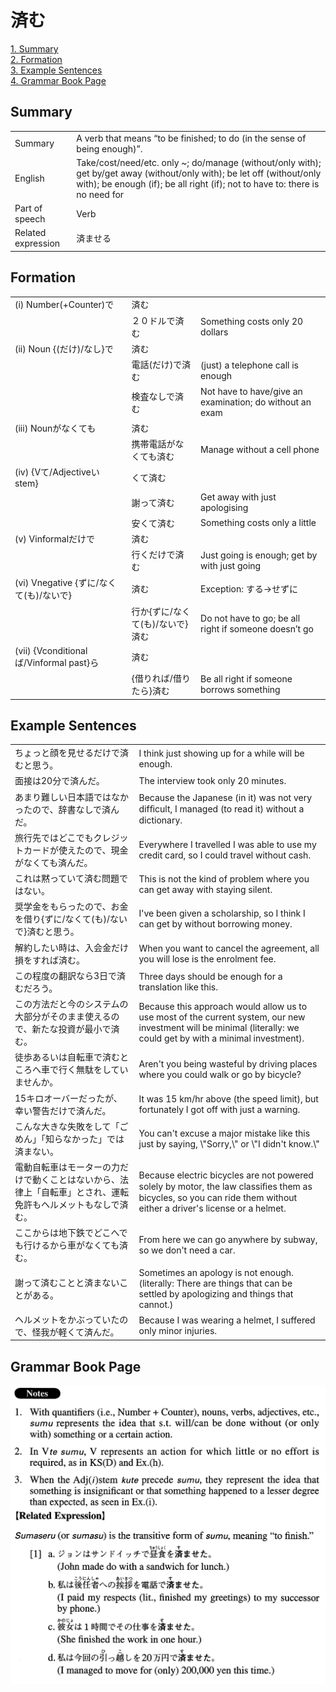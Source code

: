 # 済む

[1. Summary](#summary)<br>
[2. Formation](#formation)<br>
[3. Example Sentences](#example-sentences)<br>
[4. Grammar Book Page](#grammar-book-page)<br>


## Summary

<table><tr>   <td>Summary</td>   <td>A verb that means “to be finished; to do (in the sense of being enough)”.</td></tr><tr>   <td>English</td>   <td>Take/cost/need/etc. only ~; do/manage (without/only with); get by/get away (without/only with); be let off (without/only with); be enough (if); be all right (if); not to have to: there is no need for</td></tr><tr>   <td>Part of speech</td>   <td>Verb</td></tr><tr>   <td>Related expression</td>   <td>済ませる</td></tr></table>

## Formation

<table class="table"><tbody><tr class="tr head"><td class="td"><span class="numbers">(i)</span> <span class="bold">Number(+Counter)で</span></td><td class="td"><span class="concept">済む</span></td><td class="td"></td></tr><tr class="tr"><td class="td"></td><td class="td"><span>２０ドルで</span><span class="concept">済む</span></td><td class="td"><span>Something costs only 20 dollars</span></td></tr><tr class="tr head"><td class="td"><span class="numbers">(ii)</span> <span class="bold">Noun {(だけ)/なし}で</span></td><td class="td"><span class="concept">済む</span></td><td class="td"></td></tr><tr class="tr"><td class="td"></td><td class="td"><span>電話(だけ)で</span><span class="concept">済む</span></td><td class="td"><span>(just) a telephone call is enough</span></td></tr><tr class="tr"><td class="td"></td><td class="td"><span>検査なしで</span><span class="concept">済む</span></td><td class="td"><span>Not have to have/give an examination; do without an exam</span></td></tr><tr class="tr head"><td class="td"><span class="numbers">(iii)</span> <span class="bold">Nounがなくても</span></td><td class="td"><span class="concept">済む</span></td><td class="td"></td></tr><tr class="tr"><td class="td"></td><td class="td"><span>携帯電話がなくても</span><span class="concept">済む</span></td><td class="td"><span>Manage without a cell phone</span></td></tr><tr class="tr head"><td class="td"><span class="numbers">(iv)</span> <span class="bold">{Vて/Adjectiveいstem}</span></td><td class="td"><span>くて</span><span class="concept">済む</span></td><td class="td"></td></tr><tr class="tr"><td class="td"></td><td class="td"><span>謝って</span><span class="concept">済む</span></td><td class="td"><span>Get away with just apologising</span></td></tr><tr class="tr"><td class="td"></td><td class="td"><span>安くて</span><span class="concept">済む</span></td><td class="td"><span>Something costs only a little</span></td></tr><tr class="tr head"><td class="td"><span class="numbers">(v)</span> <span class="bold">Vinformalだけで</span></td><td class="td"><span class="concept">済む</span></td><td class="td"></td></tr><tr class="tr"><td class="td"></td><td class="td"><span>行くだけで</span><span class="concept">済む</span></td><td class="td"><span>Just going is enough; get by with just going</span></td></tr><tr class="tr head"><td class="td"><span class="numbers">(vi)</span> <span class="bold">Vnegative {ずに/なくて(も)/ないで}</span></td><td class="td"><span class="concept">済む</span></td><td class="td"><span>Exception: する→せずに</span></td></tr><tr class="tr"><td class="td"></td><td class="td"><span>行か{ずに/なくて(も)/ないで}</span><span class="concept">済む</span></td><td class="td"><span>Do not have to go; be all right if someone doesn’t go</span></td></tr><tr class="tr head"><td class="td"><span class="numbers">(vii)</span> <span class="bold">{Vconditionalば/Vinformal past}ら</span></td><td class="td"><span class="concept">済む</span></td><td class="td"></td></tr><tr class="tr"><td class="td"></td><td class="td"><span>{借りれば/借りたら}</span><span class="concept">済む</span></td><td class="td"><span>Be all right if someone borrows something</span></td></tr></tbody></table>

## Example Sentences

<table><tr>   <td>ちょっと顔を見せるだけで済むと思う。</td>   <td>I think just showing up for a while will be enough.</td></tr><tr>   <td>面接は20分で済んだ。</td>   <td>The interview took only 20 minutes.</td></tr><tr>   <td>あまり難しい日本語ではなかったので、辞書なしで済んだ。</td>   <td>Because the Japanese (in it) was not very difﬁcult, I managed (to read it) without a dictionary.</td></tr><tr>   <td>旅行先ではどこでもクレジットカードが使えたので、現金がなくても済んだ。</td>   <td>Everywhere I travelled I was able to use my credit card, so I could travel without cash.</td></tr><tr>   <td>これは黙っていて済む問題ではない。</td>   <td>This is not the kind of problem where you can get away with staying silent.</td></tr><tr>   <td>奨学金をもらったので、お金を借り{ずに/なくて(も)/ないで}済むと思う。</td>   <td>I've been given a scholarship, so I think I can get by without borrowing money.</td></tr><tr>   <td>解約したい時は、入会金だけ損をすれば済む。</td>   <td>When you want to cancel the agreement, all you will lose is the enrolment fee.</td></tr><tr>   <td>この程度の翻訳なら3日で済むだろう。</td>   <td>Three days should be enough for a translation like this.</td></tr><tr>   <td>この方法だと今のシステムの大部分がそのまま使えるので、新たな投資が最小で済む。</td>   <td>Because this approach would allow us to use most of the current system, our new investment will be minimal (literally: we could get by with a minimal investment).</td></tr><tr>   <td>徒歩あるいは自転車で済むところへ車で行く無駄をしていませんか。</td>   <td>Aren't you being wasteful by driving places where you could walk or go by bicycle?</td></tr><tr>   <td>15キロオーバーだったが、幸い警告だけで済んだ。</td>   <td>It was 15 km/hr above (the speed limit), but fortunately I got off with just a warning.</td></tr><tr>   <td>こんな大きな失敗をして「ごめん」「知らなかった」では済まない。</td>   <td>You can't excuse a major mistake like this just by saying, \"Sorry,\" or \"I didn't know.\"</td></tr><tr>   <td>電動自転車はモーターの力だけで動くことはないから、法律上「自転車」とされ、運転免許もヘルメットもなしで済む。</td>   <td>Because electric bicycles are not powered solely by motor, the law classiﬁes them as bicycles, so you can ride them without either a driver's license or a helmet.</td></tr><tr>   <td>ここからは地下鉄でどこへでも行けるから車がなくても済む。</td>   <td>From here we can go anywhere by subway, so we don't need a car.</td></tr><tr>   <td>謝って済むことと済まないことがある。</td>   <td>Sometimes an apology is not enough. (literally: There are things that can be settled by apologizing and things that cannot.)</td></tr><tr>   <td>ヘルメットをかぶっていたので、怪我が軽くて済んだ。</td>   <td>Because I was wearing a helmet, I suffered only minor injuries.</td></tr></table>

## Grammar Book Page

![](../img/Advanced済む.png)


